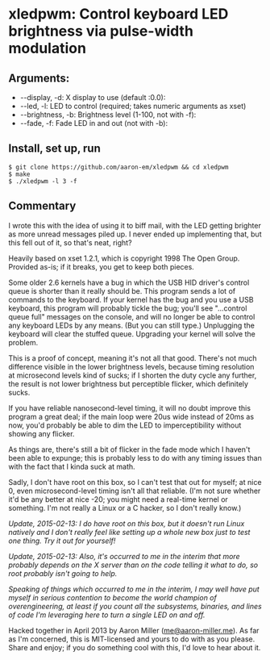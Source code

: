 # xledpwm: Control keyboard LED brightness via pulse-width modulation
 
## Arguments:
* --display, -d: X display to use (default :0.0): 
* --led, -l: LED to control (required; takes numeric arguments as xset) 
* --brightness, -b: Brightness level (1-100, not with -f): 
* --fade, -f: Fade LED in and out (not with -b): 

## Install, set up, run
```
$ git clone https://github.com/aaron-em/xledpwm && cd xledpwm
$ make
$ ./xledpwm -l 3 -f
```

## Commentary

I wrote this with the idea of using it to biff mail, with the LED getting brighter as more unread messages piled up. I never ended up implementing that, but this fell out of it, so that's neat, right?

Heavily based on xset 1.2.1, which is copyright 1998 The Open Group.  Provided as-is; if it breaks, you get to keep both pieces.

Some older 2.6 kernels have a bug in which the USB HID driver's control queue is shorter than it really should be.  This program sends a lot of commands to the keyboard.  If your kernel has the bug and you use a USB keyboard, this program will probably tickle the bug; you'll see "...control queue full" messages on the console, and will no longer be able to control any keyboard LEDs by any means. (But you can still type.)  Unplugging the keyboard will clear the stuffed queue. Upgrading your kernel will solve the problem.

This is a proof of concept, meaning it's not all that good. There's not much difference visible in the lower brightness levels, because timing resolution at microsecond levels kind of sucks; if I shorten the duty cycle any further, the result is not lower brightness but perceptible flicker, which definitely sucks.

If you have reliable nanosecond-level timing, it will no doubt improve this program a great deal; if the main loop were 20us wide instead of 20ms as now, you'd probably be able to dim the LED to imperceptibility without showing any flicker.

As things are, there's still a bit of flicker in the fade mode which I haven't been able to expunge; this is probably less to do with any timing issues than with the fact that I kinda suck at math.

Sadly, I don't have root on this box, so I can't test that out for myself; at nice 0, even microsecond-level timing isn't all that reliable. (I'm not sure whether it'd be any better at nice -20; you might need a real-time kernel or something. I'm not really a Linux or a C hacker, so I don't really know.)

*Update, 2015-02-13: I do have root on this box, but it doesn't run Linux natively and I don't really feel like setting up a whole new box just to test one thing. Try it out for yourself!*

*Update, 2015-02-13: Also, it's occurred to me in the interim that more probably depends on the X server than on the code telling it what to do, so root probably isn't going to help.*

*Speaking of things which occurred to me in the interim, I may well have put myself in serious contention to become the world champion of overengineering, at least if you count all the subsystems, binaries, and lines of code I'm leveraging here to turn a single LED on and off.*

Hacked together in April 2013 by Aaron Miller (me@aaron-miller.me). As far as I'm concerned, this is MIT-licensed and yours to do with as you please. Share and enjoy; if you do something cool with this, I'd love to hear about it.
